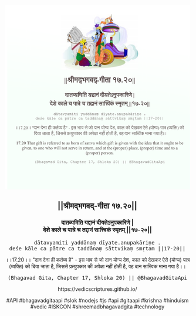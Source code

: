 <img src="../../asset/BG_17_20.png"/>
<center><h2>||श्रीमद्‍भगवद्‍-गीता १७.२०||</h2>
<h3>दातव्यमिति यद्दानं दीयतेऽनुपकारिणे |<br/>देशे काले च पात्रे च तद्दानं सात्त्विकं स्मृतम् ||१७-२०||</h3>
<pre>dātavyamiti yaddānaṃ dīyate.anupakāriṇe .<br/>deśe kāle ca pātre ca taddānaṃ sāttvikaṃ smṛtam ||17-20||</pre>
<p>।।17.20।। "दान देना ही कर्तव्य है" - इस भाव से जो दान योग्य देश, काल को देखकर ऐसे (योग्य) पात्र (व्यक्ति) को दिया जाता है, जिससे प्रत्युपकार की अपेक्षा नहीं होती है, वह दान सात्त्विक माना गया है।।</p>
<pre>(Bhagavad Gita, Chapter 17, Shloka 20) || @BhagavadGitaApi</pre><p>https://vedicscriptures.github.io/</p><p>#API #bhagavadgitaapi #slok #nodejs #js #api #gitaapi #krishna #hinduism #vedic #ISKCON #shreemadbhagavadgita #technology</p></center>